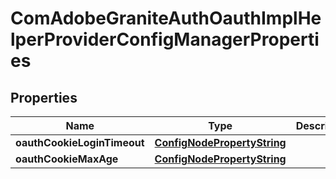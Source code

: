 
# ComAdobeGraniteAuthOauthImplHelperProviderConfigManagerProperties

## Properties
Name | Type | Description | Notes
------------ | ------------- | ------------- | -------------
**oauthCookieLoginTimeout** | [**ConfigNodePropertyString**](ConfigNodePropertyString.md) |  |  [optional]
**oauthCookieMaxAge** | [**ConfigNodePropertyString**](ConfigNodePropertyString.md) |  |  [optional]



